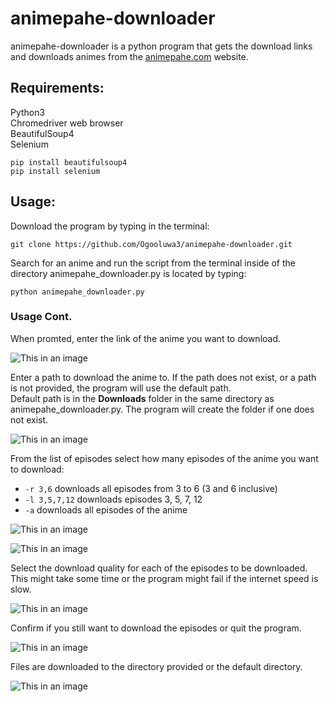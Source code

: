 # animepahe-downloader
animepahe-downloader is a python program that gets the download links and downloads animes from the [animepahe.com](https://animepahe.com) website.

## Requirements:
Python3  
Chromedriver web browser  
BeautifulSoup4  
Selenium  

```
pip install beautifulsoup4
pip install selenium
```

## Usage:
Download the program by typing in the terminal:  
```
git clone https://github.com/Ogooluwa3/animepahe-downloader.git
```  

Search for an anime and run the script from the terminal inside of the directory animepahe_downloader.py is located by typing:  
```
python animepahe_downloader.py  
```

### Usage Cont.
When promted, enter the link of the anime you want to download.

![This in an image](https://github.com/Ogooluwa3/animepahe-downloader/blob/master/Screenshots/1.png)

Enter a path to download the anime to. If the path does not exist, or a path is not provided, the program will use the default path.  
Default path is in the **Downloads** folder in the same directory as animepahe_downloader.py. The program will create the folder if one does not exist.

![This in an image](https://github.com/Ogooluwa3/animepahe-downloader/blob/master/Screenshots/2.png)

From the list of episodes select how many episodes of the anime you want to download:  
- ``` -r 3,6 ``` downloads all episodes from 3 to 6 (3 and 6 inclusive)  
- ``` -l 3,5,7,12 ``` downloads episodes 3, 5, 7, 12  
- ``` -a ``` downloads all episodes of the anime  

![This in an image](https://github.com/Ogooluwa3/animepahe-downloader/blob/master/Screenshots/3.png)

![This in an image](https://github.com/Ogooluwa3/animepahe-downloader/blob/master/Screenshots/4.png)

Select the download quality for each of the episodes to be downloaded.  
This might take some time or the program might fail if the internet speed is slow.

![This in an image](https://github.com/Ogooluwa3/animepahe-downloader/blob/master/Screenshots/5.png)

Confirm if you still want to download the episodes or quit the program.  

![This in an image](https://github.com/Ogooluwa3/animepahe-downloader/blob/master/Screenshots/6.png)

Files are downloaded to the directory provided or the default directory.

![This in an image](https://github.com/Ogooluwa3/animepahe-downloader/blob/master/Screenshots/7.png)

